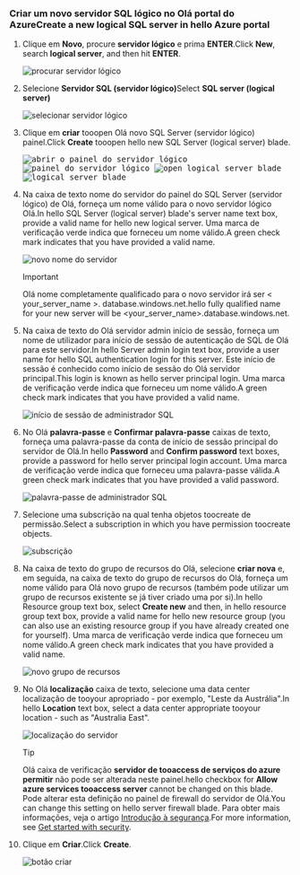 ### <a name="create-a-new-logical-sql-server-in-hello-azure-portal"></a><span data-ttu-id="db875-101">Criar um novo servidor SQL lógico no Olá portal do Azure</span><span class="sxs-lookup"><span data-stu-id="db875-101">Create a new logical SQL server in hello Azure portal</span></span>

1. <span data-ttu-id="db875-102">Clique em **Novo**, procure **servidor lógico** e prima **ENTER**.</span><span class="sxs-lookup"><span data-stu-id="db875-102">Click **New**, search **logical server**, and then hit **ENTER**.</span></span>

    ![procurar servidor lógico](./media/sql-data-warehouse-create-logical-server/search-logical-server.png)
2. <span data-ttu-id="db875-104">Selecione **Servidor SQL (servidor lógico)**</span><span class="sxs-lookup"><span data-stu-id="db875-104">Select **SQL server (logical server)**</span></span> 

    ![selecionar servidor lógico](./media/sql-data-warehouse-create-logical-server/select-logical-server.png)
  
3. <span data-ttu-id="db875-106">Clique em **criar** tooopen Olá novo SQL Server (servidor lógico) painel.</span><span class="sxs-lookup"><span data-stu-id="db875-106">Click **Create** tooopen hello new SQL Server (logical server) blade.</span></span>

   <span data-ttu-id="db875-107"><kbd>![abrir o painel do servidor lógico](./media/sql-data-warehouse-create-logical-server/open-logical-server-blade.png) </kbd> <kbd> ![painel do servidor lógico](./media/sql-data-warehouse-create-logical-server/logical-server-blade.png)</kbd></span><span class="sxs-lookup"><span data-stu-id="db875-107"><kbd> ![open logical server blade](./media/sql-data-warehouse-create-logical-server/open-logical-server-blade.png) </kbd> <kbd>![logical server blade](./media/sql-data-warehouse-create-logical-server/logical-server-blade.png) </kbd></span></span>
  
3. <span data-ttu-id="db875-108">Na caixa de texto nome do servidor do painel do SQL Server (servidor lógico) de Olá, forneça um nome válido para o novo servidor lógico Olá.</span><span class="sxs-lookup"><span data-stu-id="db875-108">In hello SQL Server (logical server) blade's server name text box, provide a valid name for hello new logical server.</span></span> <span data-ttu-id="db875-109">Uma marca de verificação verde indica que forneceu um nome válido.</span><span class="sxs-lookup"><span data-stu-id="db875-109">A green check mark indicates that you have provided a valid name.</span></span>
    
    ![novo nome do servidor](./media/sql-data-warehouse-create-logical-server/new-name-logical-server.png)

    > [!IMPORTANT]
    > <span data-ttu-id="db875-111">Olá nome completamente qualificado para o novo servidor irá ser < your_server_name >. database.windows.net.</span><span class="sxs-lookup"><span data-stu-id="db875-111">hello fully qualified name for your new server will be <your_server_name>.database.windows.net.</span></span>
    >
    
4. <span data-ttu-id="db875-112">Na caixa de texto do Olá servidor admin início de sessão, forneça um nome de utilizador para início de sessão de autenticação de SQL de Olá para este servidor.</span><span class="sxs-lookup"><span data-stu-id="db875-112">In hello Server admin login text box, provide a user name for hello SQL authentication login for this server.</span></span> <span data-ttu-id="db875-113">Este início de sessão é conhecido como início de sessão do Olá servidor principal.</span><span class="sxs-lookup"><span data-stu-id="db875-113">This login is known as hello server principal login.</span></span> <span data-ttu-id="db875-114">Uma marca de verificação verde indica que forneceu um nome válido.</span><span class="sxs-lookup"><span data-stu-id="db875-114">A green check mark indicates that you have provided a valid name.</span></span>
    
    ![início de sessão de administrador SQL](./media/sql-data-warehouse-create-logical-server/sql-admin-login.png)
5. <span data-ttu-id="db875-116">No Olá **palavra-passe** e **Confirmar palavra-passe** caixas de texto, forneça uma palavra-passe da conta de início de sessão principal do servidor de Olá.</span><span class="sxs-lookup"><span data-stu-id="db875-116">In hello **Password** and **Confirm password** text boxes, provide a password for hello server principal login account.</span></span> <span data-ttu-id="db875-117">Uma marca de verificação verde indica que forneceu uma palavra-passe válida.</span><span class="sxs-lookup"><span data-stu-id="db875-117">A green check mark indicates that you have provided a valid password.</span></span>
    
    ![palavra-passe de administrador SQL](./media/sql-data-warehouse-create-logical-server/sql-admin-password.png)
6. <span data-ttu-id="db875-119">Selecione uma subscrição na qual tenha objetos toocreate de permissão.</span><span class="sxs-lookup"><span data-stu-id="db875-119">Select a subscription in which you have permission toocreate objects.</span></span>

    ![subscrição](./media/sql-data-warehouse-create-logical-server/subscription.png)
7. <span data-ttu-id="db875-121">Na caixa de texto do grupo de recursos do Olá, selecione **criar nova** e, em seguida, na caixa de texto do grupo de recursos do Olá, forneça um nome válido para Olá novo grupo de recursos (também pode utilizar um grupo de recursos existente se já tiver criado uma por si).</span><span class="sxs-lookup"><span data-stu-id="db875-121">In hello Resource group text box, select **Create new** and then, in hello resource group text box, provide a valid name for hello new resource group (you can also use an existing resource group if you have already created one for yourself).</span></span> <span data-ttu-id="db875-122">Uma marca de verificação verde indica que forneceu um nome válido.</span><span class="sxs-lookup"><span data-stu-id="db875-122">A green check mark indicates that you have provided a valid name.</span></span>

    ![novo grupo de recursos](./media/sql-data-warehouse-create-logical-server/new-resource-group.png)

8. <span data-ttu-id="db875-124">No Olá **localização** caixa de texto, selecione uma data center localização de tooyour apropriado - por exemplo, "Leste da Austrália".</span><span class="sxs-lookup"><span data-stu-id="db875-124">In hello **Location** text box, select a data center appropriate tooyour location - such as "Australia East".</span></span>
    
    ![localização do servidor](./media/sql-data-warehouse-create-logical-server/server-location.png)
    
    > [!TIP]
    > <span data-ttu-id="db875-126">Olá caixa de verificação **servidor de tooaccess de serviços do azure permitir** não pode ser alterada neste painel.</span><span class="sxs-lookup"><span data-stu-id="db875-126">hello checkbox for **Allow azure services tooaccess server** cannot be changed on this blade.</span></span> <span data-ttu-id="db875-127">Pode alterar esta definição no painel de firewall do servidor de Olá.</span><span class="sxs-lookup"><span data-stu-id="db875-127">You can change this setting on hello server firewall blade.</span></span> <span data-ttu-id="db875-128">Para obter mais informações, veja o artigo [Introdução à segurança](../articles/sql-database/sql-database-manage-servers-portal.md).</span><span class="sxs-lookup"><span data-stu-id="db875-128">For more information, see [Get started with security](../articles/sql-database/sql-database-manage-servers-portal.md).</span></span>
    >
    
9. <span data-ttu-id="db875-129">Clique em **Criar**.</span><span class="sxs-lookup"><span data-stu-id="db875-129">Click **Create**.</span></span>

    ![botão criar](./media/sql-data-warehouse-create-logical-server/create.png)

